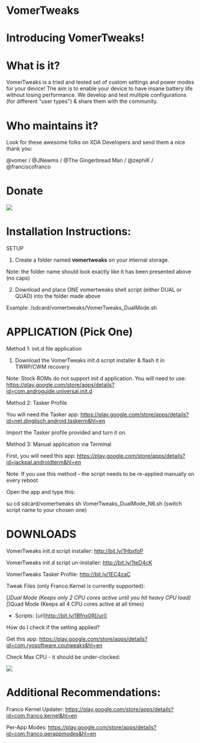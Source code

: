 # VomerTweaks

# Introducing VomerTweaks!

# What is it?

VomerTweaks is a tried and tested set of custom settings and power modes for your device!
The aim is to enable your device to have insane battery life without losing performance.
We develop and test multiple configurations (for different "user types") & share them with the community.

# Who maintains it?

Look for these awesome folks on XDA Developers and send them a nice thank you:

@vomer / @JNewms / @The Gingerbread Man / @zephiK / @franciscofranco

# Donate

<a href="https://www.paypal.com/cgi-bin/webscr?cmd=_donations&business=2TS9FDGD4462S&lc=CA&item_name=vomer%40xda&item_number=vomerxdadonation&currency_code=USD&bn=PP%2dDonationsBF%3abtn_donate_SM%2egif%3aNonHosted"><img src=https://www.paypalobjects.com/en_US/i/btn/btn_donate_SM.gif></a>

# Installation Instructions:

SETUP

1) Create a folder named <b>vomertweaks</b> on your internal storage. 

Note: the folder name should look exactly like it has been presented above (no caps)

2) Download and place ONE vomertweaks shell script (either DUAL or QUAD) into the folder made above

Example: /sdcard/vomertweaks/VomerTweaks_DualMode.sh

# APPLICATION (Pick One)

Method 1: init.d file application

1) Download the VomerTweaks init.d script installer & flash it in TWRP/CWM recovery

Note: Stock ROMs do not support init.d application. You will need to use: https://play.google.com/store/apps/details?id=com.androguide.universal.init.d

Method 2: Tasker Profile

You will need the Tasker app: https://play.google.com/store/apps/details?id=net.dinglisch.android.taskerm&hl=en

Import the Tasker profile provided and turn it on.

Method 3: Manual application via Terminal

First, you will need this app: https://play.google.com/store/apps/details?id=jackpal.androidterm&hl=en

Note: If you use this method - the script needs to be re-applied manually on every reboot

Open the app and type this:

su
cd sdcard/vomertweaks
sh VomerTweaks_DualMode_N6.sh (switch script name to your chosen one)

# DOWNLOADS

VomerTweaks init.d script installer: http://bit.ly/1HbxfoP

VomerTweaks init.d script un-installer: http://bit.ly/1teD4cK

VomerTweaks Tasker Profile: http://bit.ly/1EC4zaC

Tweak Files (only Franco.Kernel is currently supported):

[*]Dual Mode (Keeps only 2 CPU cores active until you hit heavy CPU load) 
[*]Quad Mode (Keeps all 4 CPU cores active at all times)

- Scripts: [url]http://bit.ly/1Bfnx0R[/url]

How do I check if the setting applied?

Get this app: https://play.google.com/store/apps/details?id=com.ryosoftware.cputweaks&hl=en

Check Max CPU - it should be under-clocked: 

<img src="http://i.imgur.com/iZECeF6.png">

# Additional Recommendations:

Franco Kernel Updater: https://play.google.com/store/apps/details?id=com.franco.kernel&hl=en

Per-App Modes: https://play.google.com/store/apps/details?id=com.franco.perappmodes&hl=en
